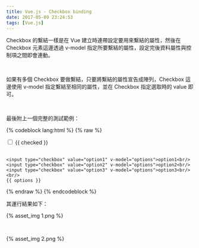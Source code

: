 ```yaml
---
title: Vue.js - Checkbox binding
date: 2017-05-09 23:24:53
tags: [Vue.js]
---
```


Checkbox 的繫結一樣是在 Vue 建立時連帶設定要用來繫結的屬性，然後在 Checkbox 元素這邊透過 v-model 指定所要繫結的屬性，設定完後資料屬性與控制項之間即會連動。

<!-- More -->

<br/>


如果有多個 Checkbox 要做繫結，只要將繫結的屬性宣告成陣列，Checkbox 這邊使用 v-model 指定繫結至相同的屬性，並在 Checkbox 指定選取時的 value 即可。    

<br/>


最後附上一個完整的測試範例：  

{% codeblock lang:html %}
{% raw %}
<!DOCTYPE html>
<html>
<head>
  <title>Vue - Hello World</title>
  <script src="https://unpkg.com/vue/dist/vue.js"></script>
</head>
<body>
  <div id="app">
    <input type="checkbox" v-model="checked">
    {{ checked }}
    <br/><br/>

    <input type="checkbox" value="option1" v-model="options">option1<br/>
    <input type="checkbox" value="option2" v-model="options">option2<br/>
    <input type="checkbox" value="option3" v-model="options">option3<br/>
    <br/>
    {{ options }}
  </div>

  <script>
    new Vue({
      el: '#app',
      data:{
        checked: false,
        options: ["option2"]
      }      
    })
  </script>
</body>
</html>
{% endraw %}
{% endcodeblock %}

<br/>


其運行結果如下：  

{% asset_img 1.png %}

<br/>


{% asset_img 2.png %}

<br/>

